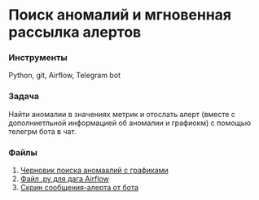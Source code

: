 # Поиск аномалий и мгновенная рассылка алертов

### Инструменты

Python, git, Airflow, Telegram bot

### Задача

Найти аномалии в значениях метрик и отослать алерт (вместе с дополниетльной информацией об аномалии и графиокм) с помощью телегрм бота в чат.

### Файлы

1. [Черновик поиска аномаалий с графиками](https://github.com/AlinaEvgenevna/AppAnalytics/blob/main/dag_anomaly_alerts/draft_anomaly.ipynb)
2. [Файл .py для дага Airflow](https://github.com/AlinaEvgenevna/AppAnalytics/blob/main/dag_anomaly_alerts/dag_anomaly_alerts.py)
3. [Скрин сообщения-алерта от бота](https://github.com/AlinaEvgenevna/AppAnalytics/blob/main/dag_anomaly_alerts/bot_anomaly_alert.jpeg)

